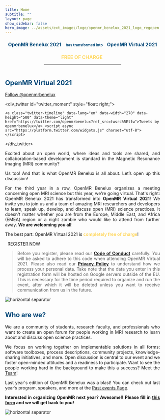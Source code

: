 ```yaml
---
title: Home
subtitle: ""
layout: page
show_sidebar: false
hero_image: ../assets/ext_images/logo/openmr_benelux_2021_logo_regopen.png
---
```


<style>
div_twitter {
  max-height: 100vh;
  overflow-y: scroll;
  padding-top: 0%;
  padding-right: 0%;
  padding-bottom: 5%;
  padding-left: 5%;
}
@media only screen {
    #fa-title-2 {
      display: none;
    }
}
@media only screen and (max-width: 1300px) {
    #fa-title-1 {
      font-size: 75%;
    }
}
@media only screen and (max-width: 900px) {
    #twitter_moment {
      display: none;
    }
    #fa-title-1 {
      display: none;
    }
    #fa-title-2 {
      display: inline;
    }
}
</style>

<!-- https://stackoverflow.com/questions/13476267/hide-div-element-when-screen-size-is-smaller-than-a-specific-size/13476297 -->
<!-- display only if screen width is larger than 900px -->
<div id="fa-title-1" style="text-align:center"><h2> <span style="color:#ffd966"> <i class="fas fa-level-down-alt fa-flip-horizontal"></i> </span><span style="color:#004777"> OpenMR Benelux 2021 </span><span style="color:#004777; font-size:75%"> &nbsp;&nbsp;<i class="fas fa-robot"></i> &nbsp;has transformed into&nbsp; <i class="fas fa-robot"></i>&nbsp;&nbsp; </span><span style="color:#004777"> OpenMR Virtual 2021 </span><span style="color:#ffd966"><i class="fas fa-level-down-alt"></i> </span> </h2></div>

<div id="fa-title-1" style="text-align:center"><h2> <span style="color:#ffd966"> <i class="fas fa-long-arrow-alt-right"></i>&nbsp;&nbsp;FREE OF CHARGE&nbsp;&nbsp;<i class="fas fa-long-arrow-alt-left"></i> </span> </h2></div>

<!-- display only if screen width is smaller than 900px -->
<div id="fa-title-2" style="text-align:center; font-size:75%"><h2> <span style="color:#004777"> OpenMR Benelux 2021 </span><br><span style="color:#004777; font-size:75%"> &nbsp;&nbsp;<i class="fas fa-robot"></i> &nbsp;has transformed into&nbsp; <i class="fas fa-robot"></i>&nbsp;&nbsp; </span><br><span style="color:#004777"> OpenMR Virtual 2021 </span> </h2></div>

<div id="fa-title-2" style="text-align:center; font-size:75%"><h2> <span style="color:#ffd966"> <i class="fas fa-long-arrow-alt-right"></i>&nbsp;&nbsp;FREE OF CHARGE&nbsp;&nbsp;<i class="fas fa-long-arrow-alt-left"></i> </span> </h2></div>

<!-- both: horizontal lign -->
<hr style="width:50%; margin:auto;"><br>

## <span style="color:#004777"> OpenMR Virtual 2021 </span>

<a href="https://twitter.com/openmrbenelux?ref_src=twsrc%5Etfw" class="twitter-follow-button" data-show-count="false">Follow @openmrbenelux</a><script async src="https://platform.twitter.com/widgets.js" charset="utf-8"></script>

<!-- <img style="float: right;" src="assets/ext_images/2020/side-column-openmr2020.jpg" width="400" height="80" vspace="10px"> -->

<div_twitter id="twitter_moment" style="float: right;">

  <!-- https://publish.twitter.com/ -->

    <a class="twitter-timeline" data-lang="en" data-width="270" data-height="500" data-theme="light" href="https://twitter.com/openmrbenelux?ref_src=twsrc%5Etfw">Tweets by openmrbenelux</a> <script async src="https://platform.twitter.com/widgets.js" charset="utf-8"></script>

</div_twitter>

<p><div style="text-align: justify">Excited about an open world, where ideas and tools are shared, and collaboration-based development is standard in the Magnetic Resonance Imaging (MRI) community?</div></p> 
<p><div style="text-align: justify">Us too! And that is what OpenMR Benelux is all about. Let’s open up this discussion!</div></p>
<p><div style="text-align: justify">For the third year in a row, OpenMR Benelux organizes a meeting concerning open MRI science but this year, we're going virtual. That's right: OpenMR Benelux 2021 has transformed into <b>OpenMR Virtual 2021</b>! We invite you to join us and a team of amazing MRI researchers and developers to learn, speak up, develop, and discuss open (MRI) science practices. It doesn't matter whether you are from the Europe, Middle East, and Africa (EMEA) region or a night zombie who would like to attend from further away. <b>We are welcoming you all</b>!</div></p>
<p><div style="text-align: justify">The best part: OpenMR Virtual 2021 is <span style="color:#ffd966"><b>completely free of charge</b></span>!</div></p>
<p><div><i class="fas fa-long-arrow-alt-right"></i>&nbsp;&nbsp;<a href="./2021/page-registration">REGISTER NOW</a>&nbsp;&nbsp;<i class="fas fa-long-arrow-alt-left"></i></div></p> 
<blockquote><div style="text-align: justify">Before you register, please read our <a href="../page-code-of-conduct" target="_blank"><b>Code of Conduct</b></a> carefully. You will be asked to adhere to this code when attending OpenMR Virtual 2021. Please also read our <a href="../privacy-policy" target="_blank"><b>Privacy Policy</b></a> to understand how we process your personal data. Take note that the data you enter in this registration form will be hosted on Google servers outside of the EU. This is necessary for the time period required to organize and run the event, after which it will be deleted unless you want to receive communication from us in the future.</div></blockquote>
<!-- an exciting 3-day program lined up with talks, discussions, workshops, training sessions, and <a href="./page-resources-hackathon">hackathons</a> -->

<img class="img-separator" src="{{ site.baseurl }}/assets/ext_images/2020/post_separator.png" alt="horizontal separator" />

## <span style="color:#004777;text-align:left"> Who are we? </span>

<!-- <img style="float: right;" src="assets/ext_images/side-column-team.jpg" width="390" height="80" vspace="10px"> -->

<p><div style="text-align: justify"> We are a community of students, research faculty, and professionals who want to create an open forum for people working in MRI research to learn about and discuss open science practices.</div></p> 
<p><div style="text-align: justify">We focus on working together on implementable solutions in all forms: software toolboxes, process descriptions, community projects, knowledge-sharing initiatives, and more. Open discussion is central to our event and we foster open-minded attitudes and a readiness to participate. Want to see the people working hard in the background to make this a success? Meet the <a href="/2021/page-team">Team</a>!</div></p> 
<p><div style="text-align: justify">Last year's edition of OpenMR Benelux was a blast! You can check out last year’s program, speakers, and more at the <a href="page-past-events">Past events Page</a>.</div></p>

<p><div style="text-align: justify"><b>Interested in organizing OpenMR next year? Awesome!! Please fill in <a href="https://forms.gle/Fhxdv5yL8KD8vQSo9" target="_blank">this form</a> and we will get back to you!</b></div></p>

<img class="img-separator" src="{{ site.baseurl }}/assets/ext_images/2020/post_separator.png" alt="horizontal separator" />
<br>
<a href="#"><i class="fas fa-arrow-alt-circle-up" style="position: relative; top: -3px; text-indent: 0px; vertical-align: middle; color:#004777;"></i></a>
